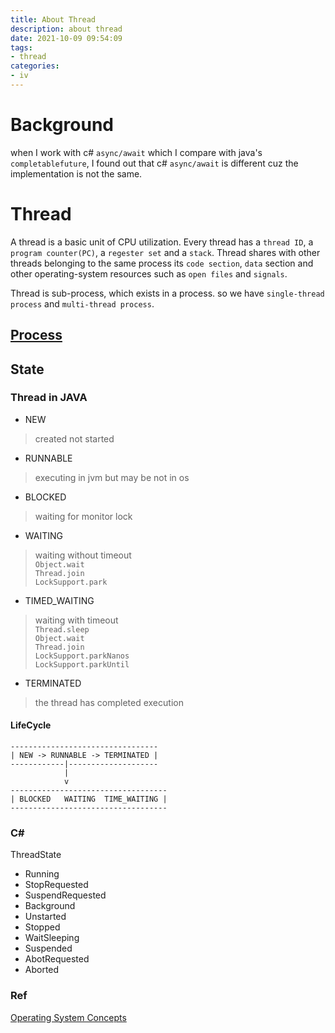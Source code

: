```yaml
---
title: About Thread 
description: about thread
date: 2021-10-09 09:54:09
tags:
- thread
categories:
- iv
---
```


# Background
when I work with c# `async/await` which I compare with java's `completablefuture`, I found out that c# `async/await` is different cuz the implementation is not the same.


# Thread
A thread is a basic unit of CPU utilization.
Every thread has a `thread ID`, a `program counter(PC)`, 
a `regester set` and a `stack`.
Thread shares with other threads belonging to the 
same process its `code section`, `data` section and other
operating-system resources such as `open files` and `signals`.

Thread is sub-process, which exists in a process.
so we have `single-thread process` and `multi-thread
process`.

## [Process](./Process.md)

## State

### Thread in JAVA
- NEW
> created not started
- RUNNABLE
> executing in jvm but may be not in os
- BLOCKED
> waiting for monitor lock
- WAITING
> waiting without timeout  
  `Object.wait`  
  `Thread.join`  
  `LockSupport.park`
- TIMED_WAITING
> waiting with timeout  
  `Thread.sleep`  
  `Object.wait`  
  `Thread.join`  
  `LockSupport.parkNanos`  
  `LockSupport.parkUntil`
- TERMINATED
> the thread has completed execution

#### LifeCycle
```
---------------------------------
| NEW -> RUNNABLE -> TERMINATED |
------------|--------------------
            |
            v
-----------------------------------        
| BLOCKED   WAITING  TIME_WAITING |
-----------------------------------
```

### C#
ThreadState
- Running
- StopRequested
- SuspendRequested
- Background
- Unstarted
- Stopped
- WaitSleeping
- Suspended
- AbotRequested
- Aborted


### Ref
[Operating System Concepts]()
